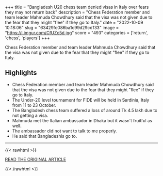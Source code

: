 +++
title = "Bangladesh U20 chess team denied visas in Italy over fears they may not return back"
description = "Chess Federation member and team leader Mahmuda Chowdhury said that the visa was not given due to the fear that they might \"flee\" if they go to Italy."
date = "2022-10-09 10:18:06"
slug = "63429fc086ba1c99d29cd133"
image = "https://i.imgur.com/CfUZc5d.jpg"
score = "493"
categories = ['return', 'chess', 'players']
+++

Chess Federation member and team leader Mahmuda Chowdhury said that the visa was not given due to the fear that they might \"flee\" if they go to Italy.

## Highlights

- Chess Federation member and team leader Mahmuda Chowdhury said that the visa was not given due to the fear that they might "flee" if they go to Italy.
- The Under-20 level tournament for FIDE will be held in Sardinia, Italy from 11 to 23 October.
- The Bangladesh chess team suffered a loss of around Tk 4.5 lakh due to not getting a visa.
- Mahmuda met the Italian ambassador in Dhaka but it wasn't fruitful as well.
- The ambassador did not want to talk to me properly.
- He said that Bangladeshis go to.

---

{{< rawhtml >}}
  <p class="article-category">
    <a target="_blank" href="https://www.tbsnews.net/sports/bangladesh-chess-team-denied-visas-italy-over-fears-they-may-not-return-back-510054">READ THE ORIGINAL ARTICLE</a>
  </p>
{{< /rawhtml >}}
